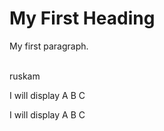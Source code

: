 <!DOCTYPE html>
<html>
<body>

<h1>My First Heading</h1>
<p>My first paragraph.</p>
<br>ruskam
<p>I will display A B C</p>
<p>I will display &#65; &#66; &#67;</p>
</body>
</html>
